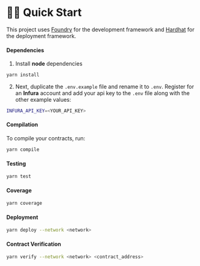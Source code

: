# 🏄‍♂️ Quick Start

This project uses [Foundry](https://github.com/foundry-rs/foundry) for the development framework and [Hardhat](https://github.com/NomicFoundation/hardhat) for the deployment framework.

#### Dependencies

1. Install **node** dependencies

```bash
yarn install
```

2. Next, duplicate the `.env.example` file and rename it to `.env`. Register for an **Infura** account and add your api key to the `.env` file along with the other example values:

```bash
INFURA_API_KEY=<YOUR_API_KEY>
```

#### Compilation

To compile your contracts, run:

```bash
yarn compile
```

#### Testing

```bash
yarn test
```

#### Coverage

```bash
yarn coverage
```

#### Deployment

```bash
yarn deploy --network <network>
```

#### Contract Verification

```bash
yarn verify --network <network> <contract_address>
```
